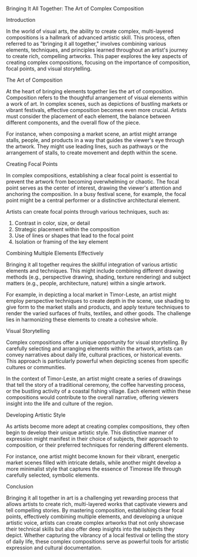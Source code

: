 Bringing It All Together: The Art of Complex Composition

Introduction

In the world of visual arts, the ability to create complex, multi-layered compositions is a hallmark of advanced artistic skill. This process, often referred to as "bringing it all together," involves combining various elements, techniques, and principles learned throughout an artist's journey to create rich, compelling artworks. This paper explores the key aspects of creating complex compositions, focusing on the importance of composition, focal points, and visual storytelling.

The Art of Composition

At the heart of bringing elements together lies the art of composition. Composition refers to the thoughtful arrangement of visual elements within a work of art. In complex scenes, such as depictions of bustling markets or vibrant festivals, effective composition becomes even more crucial. Artists must consider the placement of each element, the balance between different components, and the overall flow of the piece.

For instance, when composing a market scene, an artist might arrange stalls, people, and products in a way that guides the viewer's eye through the artwork. They might use leading lines, such as pathways or the arrangement of stalls, to create movement and depth within the scene.

Creating Focal Points

In complex compositions, establishing a clear focal point is essential to prevent the artwork from becoming overwhelming or chaotic. The focal point serves as the center of interest, drawing the viewer's attention and anchoring the composition. In a busy festival scene, for example, the focal point might be a central performer or a distinctive architectural element.

Artists can create focal points through various techniques, such as:
1. Contrast in color, size, or detail
2. Strategic placement within the composition
3. Use of lines or shapes that lead to the focal point
4. Isolation or framing of the key element

Combining Multiple Elements Effectively

Bringing it all together requires the skillful integration of various artistic elements and techniques. This might include combining different drawing methods (e.g., perspective drawing, shading, texture rendering) and subject matters (e.g., people, architecture, nature) within a single artwork.

For example, in depicting a local market in Timor-Leste, an artist might employ perspective techniques to create depth in the scene, use shading to give form to the market stalls and products, and apply texture techniques to render the varied surfaces of fruits, textiles, and other goods. The challenge lies in harmonizing these elements to create a cohesive whole.

Visual Storytelling

Complex compositions offer a unique opportunity for visual storytelling. By carefully selecting and arranging elements within the artwork, artists can convey narratives about daily life, cultural practices, or historical events. This approach is particularly powerful when depicting scenes from specific cultures or communities.

In the context of Timor-Leste, an artist might create a series of drawings that tell the story of a traditional ceremony, the coffee harvesting process, or the bustling activity of a coastal fishing village. Each element within these compositions would contribute to the overall narrative, offering viewers insight into the life and culture of the region.

Developing Artistic Style

As artists become more adept at creating complex compositions, they often begin to develop their unique artistic style. This distinctive manner of expression might manifest in their choice of subjects, their approach to composition, or their preferred techniques for rendering different elements.

For instance, one artist might become known for their vibrant, energetic market scenes filled with intricate details, while another might develop a more minimalist style that captures the essence of Timorese life through carefully selected, symbolic elements.

Conclusion

Bringing it all together in art is a challenging yet rewarding process that allows artists to create rich, multi-layered works that captivate viewers and tell compelling stories. By mastering composition, establishing clear focal points, effectively combining multiple elements, and developing a unique artistic voice, artists can create complex artworks that not only showcase their technical skills but also offer deep insights into the subjects they depict. Whether capturing the vibrancy of a local festival or telling the story of daily life, these complex compositions serve as powerful tools for artistic expression and cultural documentation.